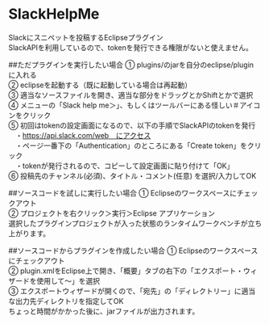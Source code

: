 # SlackHelpMe

Slackにスニペットを投稿するEclipseプラグイン  
SlackAPIを利用しているので、tokenを発行できる権限がないと使えません。  

##ただプラグインを実行したい場合
① plugins/のjarを自分のeclipse/plugin　に入れる  
② eclipseを起動する（既に起動している場合は再起動）  
③ 適当なソースファイルを開き、適当な部分をドラッグとかShiftとかで選択  
④ メニューの「Slack help me＞」、もしくはツールバーにある怪しい＃アイコンをクリック  
⑤ 初回はtokenの設定画面になるので、以下の手順でSlackAPIのtokenを発行  
　・https://api.slack.com/web　にアクセス  
　・ページ一番下の「Authentication」のところにある「Create token」をクリック  
　・tokenが発行されるので、コピーして設定画面に貼り付けて「OK」  
⑥ 投稿先のチャンネル(必須)、タイトル・コメント(任意) を選択/入力してOK  

##ソースコードを試しに実行したい場合
① Eclipseのワークスペースにチェックアウト  
② プロジェクトを右クリック＞実行＞Eclipse アプリケーション  
選択したプラグインプロジェクトが入った状態のランタイムワークベンチが立ち上がります。  

##ソースコードからプラグインを作成したい場合
① Eclipseのワークスペースにチェックアウト  
② plugin.xmlをEclipse上で開き、「概要」タブの右下の「エクスポート・ウィザードを使用して～」を選択  
③ エクスポートウィザードが開くので、「宛先」の「ディレクトリー」に適当な出力先ディレクトリを指定してOK  
ちょっと時間がかかった後に、jarファイルが出力されます。  
